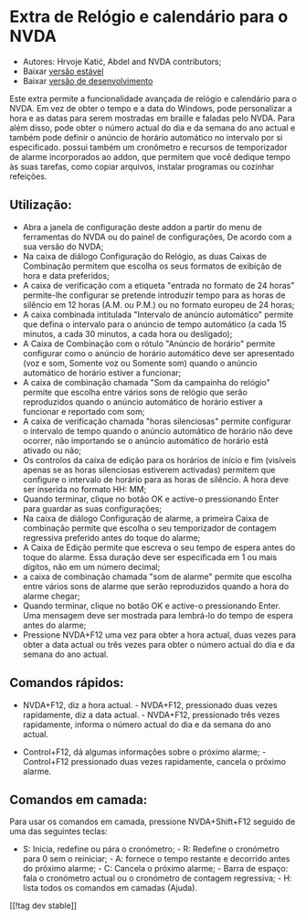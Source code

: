 # Extra de Relógio e calendário para o NVDA #

* Autores: Hrvoje Katić, Abdel and NVDA contributors;
* Baixar [versão estável][1]
* Baixar [versão de desenvolvimento][2]


Este extra permite a funcionalidade avançada de relógio e calendário para o
NVDA. Em vez de obter o tempo e a data do Windows, pode personalizar a hora
e as datas para serem mostradas em braille e faladas pelo NVDA. Para além
disso, pode obter o número actual do dia e da semana do ano actual e também
pode definir o anúncio de horário automático no intervalo por si
especificado. possui também um cronômetro e recursos de temporizador de
alarme incorporados ao addon, que permitem que você dedique tempo às suas
tarefas, como copiar arquivos, instalar programas ou cozinhar refeições.

## Utilização:

* Abra a janela de configuração deste addon a partir do menu de ferramentas do NVDA ou do painel de configurações, De acordo com a sua versão do NVDA;
* Na caixa de diálogo Configuração do Relógio, as duas Caixas de Combinação permitem que escolha os seus formatos de exibição de hora e data preferidos;
* A caixa de verificação com a etiqueta "entrada no formato de 24 horas" permite-lhe configurar se pretende introduzir tempo para as horas de silêncio em 12 horas (A.M. ou P.M.) ou no formato europeu de 24 horas;
* A caixa combinada intitulada "Intervalo de anúncio automático" permite que defina o intervalo para o anúncio de tempo automático (a cada 15 minutos, a cada 30 minutos, a cada hora ou desligado);
* A Caixa de Combinação com o rótulo "Anúncio de horário" permite configurar como o anúncio de horário automático deve ser apresentado (voz e som, Somente voz ou Somente som) quando o anúncio automático de horário estiver a funcionar;
* A caixa de combinação chamada "Som da campainha do relógio" permite que escolha entre vários sons de relógio que serão reproduzidos quando o anúncio automático de horário estiver a funcionar e reportado com som;
* A caixa de verificação chamada "horas silenciosas" permite configurar o intervalo de tempo quando o anúncio automático de horário não deve ocorrer, não importando se o anúncio automático de horário está ativado ou não;
* Os controlos da caixa de edição para os horários de início e fim (visíveis apenas se as horas silenciosas estiverem activadas) permitem que configure o intervalo de horário para as horas de silêncio. A hora deve ser inserida no formato HH: MM;
* Quando terminar, clique no botão OK e active-o pressionando Enter para guardar as suas configurações;
* Na caixa de diálogo Configuração de alarme, a primeira Caixa de combinação permite que escolha o seu temporizador de contagem regressiva preferido antes do toque do alarme;
* A Caixa de Edição permite que escreva o seu tempo de espera antes do toque do alarme. Essa duração deve ser especificada em 1 ou mais dígitos, não em um número decimal;
* a caixa de combinação chamada "som de alarme" permite que escolha entre vários sons de alarme que serão reproduzidos quando a hora do alarme chegar;
* Quando terminar, clique no botão OK e active-o pressionando Enter. Uma mensagem deve ser mostrada para lembrá-lo do tempo de espera antes do alarme;
* Pressione NVDA+F12 uma vez para obter a hora actual, duas vezes para obter a data actual ou três vezes para obter o número actual do dia e da semana do ano actual.

## Comandos rápidos:

- NVDA+F12, diz a hora actual. - NVDA+F12, pressionado duas vezes
rapidamente, diz a data actual. - NVDA+F12, pressionado três vezes
rapidamente, informa o número actual do dia e da semana do ano actual.

- Control+F12, dá algumas informações sobre o próximo alarme; - Control+F12
pressionado duas vezes rapidamente, cancela o próximo alarme.

## Comandos em camada:

Para usar os comandos em camada, pressione NVDA+Shift+F12 seguido de uma das
seguintes teclas:

- S: Inicia, redefine ou pára o cronómetro; - R: Redefine o cronómetro para
0 sem o reiniciar; - A: fornece o tempo restante e decorrido antes do
próximo alarme; - C: Cancela o próximo alarme; - Barra de espaço: fala o
cronómetro actual ou o cronómetro de contagem regressiva; - H: lista todos
os comandos em camadas (Ajuda).

[[!tag dev stable]]

[1]: https://addons.nvda-project.org/files/get.php?file=cac

[2]: https://addons.nvda-project.org/files/get.php?file=cac-dev

